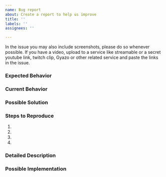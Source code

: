 ```yaml
---
name: Bug report
about: Create a report to help us improve
title: ''
labels: ''
assignees: ''

---
```


In the issue you may also include screenshots, please do so whenever possible. If you have a video, upload to a service like streamable or a secret youtube link, twitch clip, Gyazo or other related service and paste the links in the issue. 

<!--- Provide a general summary of the issue in the Title above -->

### Expected Behavior
<!--- Tell us what should happen -->

### Current Behavior
<!--- Tell us what happens instead of the expected behaviour -->

### Possible Solution
<!--- Optional, but suggest a fix/reason for the bug, -->

### Steps to Reproduce
<!--- Provide a link to a live example or an unambiguous set of steps to recreate the issue.
You may also link to a video or gif to demonstrate the issue. -->
1.
2.
3.
4.

### Detailed Description
<!--- Provide a detailed description of the change or addition you are proposing -->

### Possible Implementation
<!--- Optional, but suggest an idea for implementing addition or change -->

